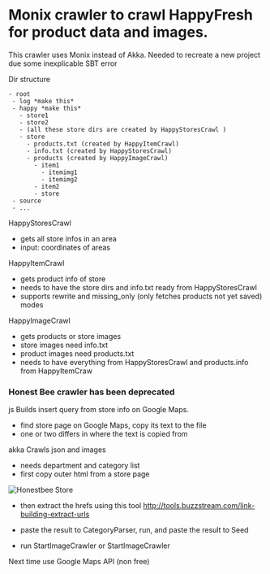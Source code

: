 # Monix crawler to crawl HappyFresh for product data and images.

This crawler uses Monix instead of Akka. Needed to recreate a new project due some inexplicable SBT error 

Dir structure
```
- root
 - log *make this*
 - happy *make this*
   - store1
   - store2
   - (all these store dirs are created by HappyStoresCrawl )
   - store
     - products.txt (created by HappyItemCrawl)
     - info.txt (created by HappyStoresCrawl)
     - products (created by HappyImageCrawl)
       - item1
         - itemimg1
         - itemimg2
       - item2
       - store 
 - source
 - ...
```

HappyStoresCrawl
- gets all store infos in an area
- input: coordinates of areas

HappyItemCrawl
- gets product info of store
- needs to have the store dirs and info.txt ready from HappyStoresCrawl
- supports rewrite and missing_only (only fetches products not yet saved) modes

HappyImageCrawl
- gets products or store images
- store images need info.txt
- product images need products.txt
- needs to have everything from HappyStoresCrawl and products.info from HappyItemCraw



### Honest Bee crawler has been deprecated
js
Builds insert query from store info on Google Maps.

- find store page on Google Maps, copy its text to the file
- one or two differs in where the text is copied from

akka
Crawls json and images


- needs department and category list
- first copy outer html from a store page

![Honestbee Store](honestbee01.jpg)

- then extract the hrefs using this tool http://tools.buzzstream.com/link-building-extract-urls

- paste the result to CategoryParser, run, and paste the result to Seed

- run StartImageCrawler or StartImageCrawler

Next time use Google Maps API (non free)